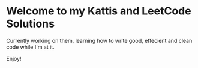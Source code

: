 # Welcome to my Kattis and LeetCode Solutions 

Currently working on them, learning how to write good, effecient and 
clean code while I'm at it. 

Enjoy!
